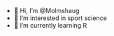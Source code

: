 - 👋 Hi, I’m @Molmshaug
- 👀 I’m interested in sport science
- 🌱 I’m currently learning R


<!---
Molmshaug/Molmshaug is a ✨ special ✨ repository because its `README.md` (this file) appears on your GitHub profile.
You can click the Preview link to take a look at your changes.
--->
